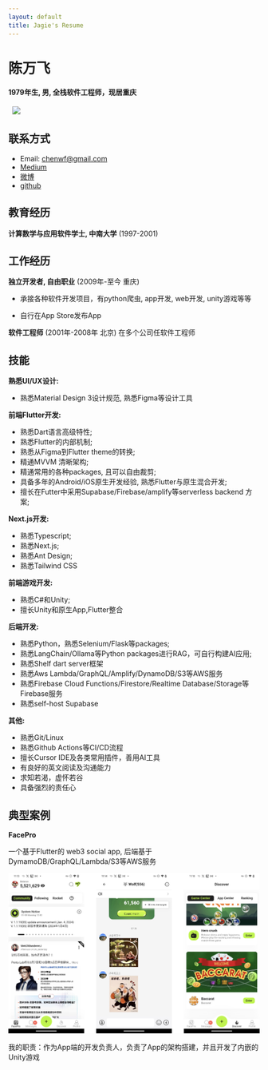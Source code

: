 ```yaml
---
layout: default
title: Jagie's Resume
---
```

陈万飞
======

#### 1979年生, 男, 全栈软件工程师，现居重庆

&nbsp;
![](https://files.kimi.wxbiztool.com/WfT0uP0fPzntuW92uv5b1qQkXAS1FADp/me2.jpg)
&nbsp;

联系方式
---------
- Email: [chenwf@gmail.com](chencwf@gmail.com)
- [Medium](https://medium.com/@chencwf)
- [微博](https://weibo.com/jagie)
- [github](https://github.com/Heilum)



教育经历
---------

**计算数学与应用软件学士, 中南大学** (1997-2001)



工作经历
---------
**独立开发者, 自由职业** (2009年-至今 重庆)

- 承接各种软件开发项目，有python爬虫, app开发, web开发, unity游戏等等

- 自行在App Store发布App


**软件工程师** (2001年-2008年 北京)
在多个公司任软件工程师


技能
------
**熟悉UI/UX设计:**
- 熟悉Material Design 3设计规范, 熟悉Figma等设计工具

**前端Flutter开发:**
- 熟悉Dart语言高级特性;
- 熟悉Flutter的内部机制;
- 熟悉从Figma到Flutter theme的转换;
- 精通MVVM 清晰架构;
- 精通常用的各种packages, 且可以自由裁剪;
- 具备多年的Android/iOS原生开发经验, 熟悉Flutter与原生混合开发;
- 擅长在Futter中采用Supabase/Firebase/amplify等serverless backend 方案;

**Next.js开发:**
- 熟悉Typescript;
- 熟悉Next.js;
- 熟悉Ant Design;
- 熟悉Tailwind CSS

**前端游戏开发:**
- 熟悉C#和Unity;
- 擅长Unity和原生App,Flutter整合


**后端开发:**
- 熟悉Python，熟悉Selenium/Flask等packages;
- 熟悉LangChain/Ollama等Python packages进行RAG，可自行构建AI应用;
- 熟悉Shelf dart server框架
- 熟悉Aws Lambda/GraphQL/Amplify/DynamoDB/S3等AWS服务
- 熟悉Firebase Cloud Functions/Firestore/Realtime Database/Storage等Firebase服务
- 熟悉self-host Supabase


**其他:**
- 熟悉Git/Linux
- 熟悉Github Actions等CI/CD流程
- 擅长Cursor IDE及各类常用插件，善用AI工具
- 有良好的英文阅读及沟通能力
- 求知若渴，虚怀若谷
- 具备强烈的责任心


典型案例
--------

**FacePro**

一个基于Flutter的 web3 social app, 后端基于DymamoDB/GraphQL/Lambda/S3等AWS服务

![Alt text](facepro.jpg)

我的职责：作为App端的开发负责人，负责了App的架构搭建，并且开发了内嵌的Unity游戏
